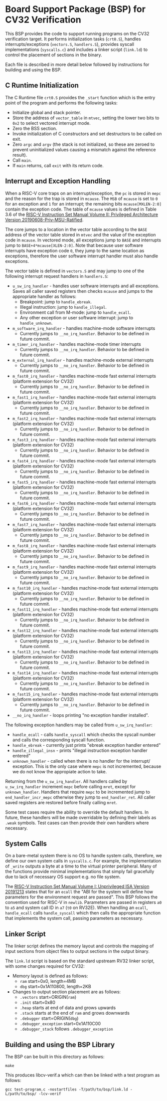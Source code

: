 Board Support Package (BSP) for CV32 Verification
=================================================

This BSP provides the code to support running programs on the CV32 verification
target. It performs initialization tasks (`crt0.S`), handles
interrupts/exceptions (`vectors.S`, `handlers.S`), provides syscall
implementations (`syscalls.c`) and includes a linker script (`link.ld`) to
control the placement of sections in the binary.

Each file is described in more detail below followed by instructions for
building and using the BSP.

C Runtime Initialization
------------------------

The C Runtime file `crt0.S` provides the `_start` function which is the entry
point of the program and performs the following tasks:
  * Initialize global and stack pointer.
  * Store the address of `vector_table` in `mtvec`, setting the lower two bits
  to `0x2` to select vectored interrupt mode.
  * Zero the BSS section.
  * Invoke initialization of C constructors and set destructors to be called on
  exit.
  * Zero `argc` and `argv` (the stack is not initialized, so these are zeroed
  to prevent uninitialized values causing a mismatch against the reference
  result).
  * Call `main`.
  * If `main` returns, call `exit` with its return code.

Interrupt and Exception Handling
--------------------------------

When a RISC-V core traps on an interrupt/exception, the `pc` is stored in `mepc`
and the reason for the trap is stored in `mcause`. The `MSB` of `mcause`
is set to `0` for an exception and `1` for an interrupt; the remaining bits
`mcause[MXLEN-2:0]` contain the exception code. The table of `mcause` values is
defined in Table 3.6 of the [RISC-V Instruction Set Manual Volume II: Privileged
Architecture Version 20190608-Priv-MSU-Ratified](https://github.com/riscv/riscv-isa-manual/releases/download/Ratified-IMFDQC-and-Priv-v1.11/riscv-privileged-20190608.pdf).

The core jumps to a location in the vector table according to the `BASE` address
of the vector table stored in `mtvec` and the value of the exception code in
`mcause`. In vectored mode, all exceptions jump to `BASE` and interrupts jump to
`BASE+4*mcause[XLEN-2:0]`. Note that because user software interrupts have
exception code `0`, they jump to the same location as exceptions, therefore the
user software interrupt handler must also handle exceptions.

The vector table is defined in `vectors.S` and may jump to one of the
following interrupt request handlers in `handlers.S`:
  * `u_sw_irq_handler` - handles user software interrupts and all exceptions.
  Saves all caller saved registers then checks `mcause` and jumps to the
  appropriate handler as follows:
    - Breakpoint: jump to `handle_ebreak`.
    - Illegal instruction: jump to `handle_illegal`.
    - Environment call from M-mode: jump to `handle_ecall`.
    - Any other exception or user software interrupt: jump to `handle_unknown`.
  * `m_software_irq_handler` - handles machine-mode software interrupts
    - Currently jumps to `__no_irq_handler`.  Behavior to be defined in future commit.
  * `m_timer_irq_handler` - handles machine-mode timer interrupts
    - Currently jumps to `__no_irq_handler`.  Behavior to be defined in future commit.
  * `m_external_irq_handler` - handles machine-mode external interrupts
    - Currently jumps to `__no_irq_handler`.  Behavior to be defined in future commit.
  * `m_fast0_irq_handler` - handles machine-mode fast external interrupts (platform extension for CV32)  
    - Currently jumps to `__no_irq_handler`.  Behavior to be defined in future commit.
  * `m_fast1_irq_handler` - handles machine-mode fast external interrupts (platform extension for CV32)
    - Currently jumps to `__no_irq_handler`.  Behavior to be defined in future commit.
  * `m_fast2_irq_handler` - handles machine-mode fast external interrupts (platform extension for CV32)
    - Currently jumps to `__no_irq_handler`.  Behavior to be defined in future commit.
  * `m_fast3_irq_handler` - handles machine-mode fast external interrupts (platform extension for CV32)
    - Currently jumps to `__no_irq_handler`.  Behavior to be defined in future commit.
  * `m_fast4_irq_handler` - handles machine-mode fast external interrupts (platform extension for CV32)
    - Currently jumps to `__no_irq_handler`.  Behavior to be defined in future commit.
  * `m_fast5_irq_handler` - handles machine-mode fast external interrupts (platform extension for CV32)
    - Currently jumps to `__no_irq_handler`.  Behavior to be defined in future commit.
  * `m_fast6_irq_handler` - handles machine-mode fast external interrupts (platform extension for CV32)
    - Currently jumps to `__no_irq_handler`.  Behavior to be defined in future commit.
  * `m_fast7_irq_handler` - handles machine-mode fast external interrupts (platform extension for CV32)
    - Currently jumps to `__no_irq_handler`.  Behavior to be defined in future commit.
  * `m_fast8_irq_handler` - handles machine-mode fast external interrupts (platform extension for CV32)
    - Currently jumps to `__no_irq_handler`.  Behavior to be defined in future commit.
  * `m_fast9_irq_handler` - handles machine-mode fast external interrupts (platform extension for CV32)
    - Currently jumps to `__no_irq_handler`.  Behavior to be defined in future commit.
  * `m_fast10_irq_handler` - handles machine-mode fast external interrupts (platform extension for CV32)
    - Currently jumps to `__no_irq_handler`.  Behavior to be defined in future commit.
  * `m_fast11_irq_handler` - handles machine-mode fast external interrupts (platform extension for CV32)
    - Currently jumps to `__no_irq_handler`.  Behavior to be defined in future commit.
  * `m_fast12_irq_handler` - handles machine-mode fast external interrupts (platform extension for CV32)
    - Currently jumps to `__no_irq_handler`.  Behavior to be defined in future commit.
  * `m_fast13_irq_handler` - handles machine-mode fast external interrupts (platform extension for CV32)
    - Currently jumps to `__no_irq_handler`.  Behavior to be defined in future commit.
  * `m_fast14_irq_handler` - handles machine-mode fast external interrupts (platform extension for CV32)
    - Currently jumps to `__no_irq_handler`.  Behavior to be defined in future commit.
  * `m_fast15_irq_handler` - handles machine-mode fast external interrupts (platform extension for CV32)
    - Currently jumps to `__no_irq_handler`.  Behavior to be defined in future commit.
  * `__no_irq_handler` - loops printing "no exception handler installed".

The following exception handlers may be called from `u_sw_irq_handler`:
  * `handle_ecall` - calls `handle_syscall` which checks the syscall number and
  calls the corresponding syscall function.
  * `handle_ebreak` - currently just prints "ebreak exception handler entered"
  * `handle_illegal_insn` - prints "illegal instruction exception handler
  entered"
  * `unknown_handler` - called when there is no handler for the interrupt/
  exception. This is the only case where `mepc` is not incremented, because we
  do not know the appropiate action to take.

Returning from the `u_sw_irq_handler`. All handlers called by `u_sw_irq_handler`
increment `mepc` before calling `mret`, except for `unknown_handler`. Handlers
that require `mepc` to be incremented jump to `end_handler_incr_mepc` otherwise
they jump to `end_handler_ret`. All caller saved registers are restored before
finally calling `mret`.

Some test cases require the ability to override the default handlers. In future,
these handlers will be made overridable by defining their labels as `.weak`
symbols. Test cases can then provide their own handlers where necessary.

System Calls
------------

On a bare-metal system there is no OS to handle system calls, therefore, we
define our own system calls in `syscalls.c`. For example, the implementation of
`_write` outputs a byte at a time to the virtual printer peripheral. Many of the
functions provide minimal implementations that simply fail gracefully due to
lack of necessary OS support e.g. no file system.

The [RISC-V Instruction Set Manual Volume I: Unprivileged ISA Version 20191213](
https://content.riscv.org/wp-content/uploads/2019/06/riscv-spec.pdf) states that
for an `ecall` the "ABI for the system will define how parameters for the
environment request are passed". This BSP follows the convention used for RISC-V
in `newlib`. Parameters are passed in registers `a0` to `a5` and system call ID
in `a7` (`t0` on RV32E). When handling an `ecall`, `handle_ecall` calls
`handle_syscall` which then calls the appropriate function that implements the
system call, passing parameters as necessary.

Linker Script
-------------

The linker script defines the memory layout and controls the mapping of input
sections from object files to output sections in the output binary.

The `link.ld` script is based on the standard upstream RV32 linker script, with
some changes required for CV32:
  * Memory layout is defined as follows:
    * `ram` start=0x0, length=4MB
    * `dbg` start=0x1A110800, length=2KB
  * Changes to output section placement are as follows:
    - `.vectors` start=ORIGIN(`ram`)
    - `.init` start=0x80
    - `.heap` starts at end of data and grows upwards
    - `.stack` starts at the end of `ram` and grows downwards
    - `.debugger` start=ORIGIN(`dbg`)
    - `.debugger_exception` start=0x1A110C00
    - `.debugger_stack` follows `.debugger_exception`

Building and using the BSP Library
----------------------------------

The BSP can be built in this directory as follows:
```
make
```
This produces libcv-verif.a which can then be linked with a test program as
follows:

```
gcc test-program.c -nostartfiles -T/path/to/bsp/link.ld -L/path/to/bsp/ -lcv-verif
```

